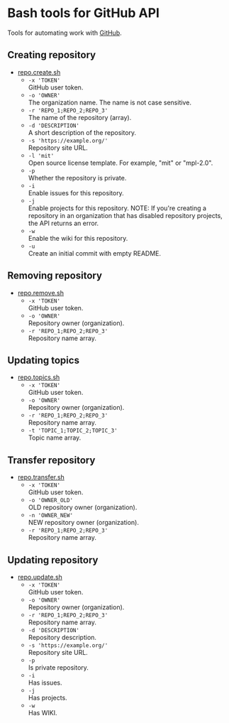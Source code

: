 # Bash tools for GitHub API

Tools for automating work with [GitHub](https://github.com/).

## Creating repository

- [repo.create.sh](repo.create.sh)
  - `-x 'TOKEN'`  
    GitHub user token.
  - `-o 'OWNER'`  
    The organization name. The name is not case sensitive.
  - `-r 'REPO_1;REPO_2;REPO_3'`  
    The name of the repository (array).
  - `-d 'DESCRIPTION'`  
    A short description of the repository.
  - `-s 'https://example.org/'`  
    Repository site URL.
  - `-l 'mit'`  
    Open source license template. For example, "mit" or "mpl-2.0".
  - `-p`  
    Whether the repository is private.
  - `-i`  
    Enable issues for this repository.
  - `-j`  
    Enable projects for this repository.
    NOTE: If you're creating a repository in an organization that has disabled repository projects, the API returns an error.
  - `-w`  
    Enable the wiki for this repository.
  - `-u`  
    Create an initial commit with empty README.

## Removing repository

- [repo.remove.sh](repo.remove.sh)
  - `-x 'TOKEN'`  
    GitHub user token.
  - `-o 'OWNER'`  
    Repository owner (organization).
  - `-r 'REPO_1;REPO_2;REPO_3'`  
    Repository name array.

## Updating topics

- [repo.topics.sh](repo.topics.sh)
  - `-x 'TOKEN'`  
    GitHub user token.
  - `-o 'OWNER'`  
    Repository owner (organization).
  - `-r 'REPO_1;REPO_2;REPO_3'`  
    Repository name array.
  - `-t 'TOPIC_1;TOPIC_2;TOPIC_3'`  
    Topic name array.

## Transfer repository

- [repo.transfer.sh](repo.transfer.sh)
  - `-x 'TOKEN'`  
    GitHub user token.
  - `-o 'OWNER_OLD'`  
    OLD repository owner (organization).
  - `-n 'OWNER_NEW'`  
    NEW repository owner (organization).
  - `-r 'REPO_1;REPO_2;REPO_3'`  
    Repository name array.

## Updating repository

- [repo.update.sh](repo.update.sh)
  - `-x 'TOKEN'`  
    GitHub user token.
  - `-o 'OWNER'`  
    Repository owner (organization).
  - `-r 'REPO_1;REPO_2;REPO_3'`  
    Repository name array.
  - `-d 'DESCRIPTION'`  
    Repository description.
  - `-s 'https://example.org/'`  
    Repository site URL.
  - `-p`  
    Is private repository.
  - `-i`  
    Has issues.
  - `-j`  
    Has projects.
  - `-w`  
    Has WIKI.
